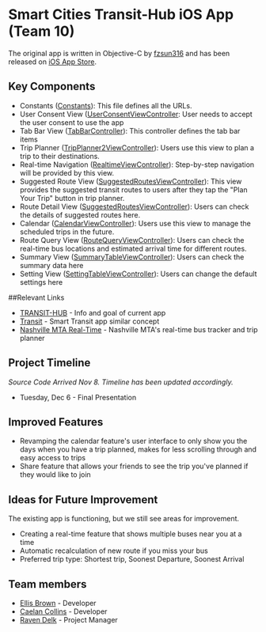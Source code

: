 # Smart Cities Transit-Hub iOS App (Team 10)
The original app is written in Objective-C by [fzsun316](mailto:fzsun316@gmail.com) and has been released on [iOS App Store](https://itunes.apple.com/us/app/t-hub/id1022519348?mt=8).

## Key Components

* Constants ([Constants](https://github.com/X278-2016/team-10/blob/master/T-HUB/constants.h)): This file defines all the URLs.
* User Consent View ([UserConsentViewController](https://github.com/X278-2016/team-10/blob/master/T-HUB/UserConsentViewController.h): User needs to accept the user consent to use the app
* Tab Bar View ([TabBarController](https://github.com/X278-2016/team-10/blob/master/T-HUB/TabBarController.h)):  This controller defines the tab bar items
* Trip Planner ([TripPlanner2ViewController](https://github.com/X278-2016/team-10/blob/master/T-HUB/TripPlanner2ViewController.h)): Users use this view to plan a trip to their destinations.
* Real-time Navigation ([RealtimeViewController](https://github.com/X278-2016/team-10/blob/master/T-HUB/RealtimeViewController.h)): Step-by-step navigation will be provided by this view.
* Suggested Route View ([SuggestedRoutesViewController](https://github.com/X278-2016/team-10/blob/master/T-HUB/SuggestedRoutesViewController.h)): This view provides the suggested transit routes to users after they tap the "Plan Your Trip" button in trip planner.
* Route Detail View ([SuggestedRoutesViewController](https://github.com/X278-2016/team-10/blob/master/T-HUB/SuggestedRoutesViewController.h)): Users can check the details of suggested routes here.
* Calendar ([CalendarViewController](https://github.com/X278-2016/team-10/blob/master/T-HUB/CalendarViewController.h)): Users use this view to manage the scheduled trips in the future.
* Route Query View ([RouteQueryViewController](https://github.com/X278-2016/team-10/blob/master/T-HUB/RouteQueryViewController.h)): Users can check the real-time bus locations and estimated arrival time for different routes.
* Summary View ([SummaryTableViewController](https://github.com/X278-2016/team-10/blob/master/T-HUB/SummaryTableViewController.h)): Users can check the summary data here
* Setting View ([SettingTableViewController](https://github.com/X278-2016/team-10/blob/master/T-HUB/SettingViewController.h)): Users can change the default settings here


##Relevant Links

* [TRANSIT-HUB](http://thub.isis.vanderbilt.edu) - Info and goal of current app
* [Transit](https://transitapp.com) - Smart Transit app similar concept
* [Nashville MTA Real-Time](http://ride.nashvillemta.org) - Nashville MTA's real-time bus tracker and trip planner


## Project Timeline

*Source Code Arrived Nov 8. Timeline has been updated accordingly.*

* Tuesday, Dec 6 - Final Presentation

## Improved Features

- Revamping the calendar feature's user interface to only show you the days when you have a trip planned, makes for less scrolling through and easy access to trips
- Share feature that allows your friends to see the trip you've planned if they would like to join

## Ideas for Future Improvement

The existing app is functioning, but we still see areas for improvement.  
- Creating a real-time feature that shows multiple buses near you at a time
- Automatic recalculation of new route if you miss your bus
- Preferred trip type: Shortest trip, Soonest Departure, Soonest Arrival

## Team members

+ [Ellis Brown](mailto:ellis.l.brown@vanderbilt.edu) - Developer
+ [Caelan Collins](mailto:caelan.p.collins@vanderbilt.edu) - Developer
+ [Raven Delk](mailto:raven.delk@vanderbilt.edu) - Project Manager
